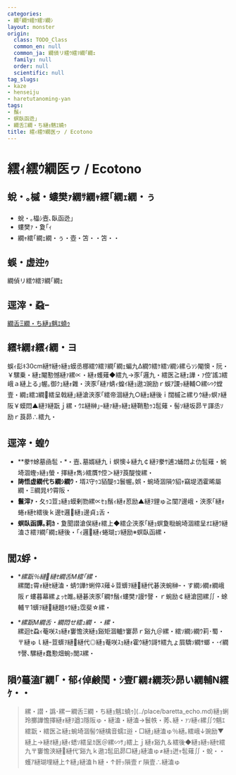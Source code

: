 ```yaml
---
categories:
- 繝｢繝ｳ繧ｹ繧ｿ繝ｼ
layout: monster
origin:
  class: TODO_Class
  common_en: null
  common_ja: 繝偵リ繧ｳ繧ｦ繝｢繝ｪ
  family: null
  order: null
  scientific: null
tag_slugs:
- kaze
- henseiju
- haretutanoming-yan
tags:
- 鬚ｨ
- 螟臥函迯｣
- 繝舌Ξ繝・ち縺ｮ魑ｴ蟯ｩ
title: 繧ｨ繧ｳ繝医ヮ / Ecotono
---
```


# 繧ｨ繧ｳ繝医ヮ / Ecotono

## 蛻・｡槭・螻樊ｧ繝ｻ繝ｬ繧｢繝ｪ繝・ぅ
- 蛻・｡橸ｼ壼､臥函迯｣
- 螻樊ｧ・夐｢ｨ
- 繝ｬ繧｢繝ｪ繝・ぅ・壺・笘・・笘・・

## 蜈・虚迚ｩ
繝偵リ繧ｳ繧ｦ繝｢繝ｪ

## 逕滓・蝨ｰ
[繝舌Ξ繝・ち縺ｮ魑ｴ蟯ｩ](../place/baretta_echo.md)

## 繧ｷ繝ｫ繧ｨ繝・ヨ
蜈ｨ髟ｷ30cm縺ｻ縺ｩ縺ｮ蟆丞梛繧ｳ繧ｦ繝｢繝ｪ蝙九Δ繝ｳ繧ｹ繧ｿ繝ｼ縲らｿｼ閹懊・阮・￥騾乗・縺ｪ閹懃憾縺ｧ縲∝・縺ｫ蠖薙◆繧九→豕｢邏九・繧医≧縺ｪ譁・ｧ倥′謠ｺ繧峨ａ縺上る｣幄｡御ｸｭ縺ｫ雜・浹豕｢縺ｧ蜻ｨ蝗ｲ縺ｮ遨ｺ豌励ｒ蜈ｱ謖ｯ縺輔○縲∽ｸ螳壹・繝ｪ繧ｺ繝繧呈戟縺｣縺滄浹豕｢繧帝涸縺九○縺ｪ縺後ｉ闊槭≧縲りｳ縺ｯ螟ｧ縺阪￥蟆悶▲縺ｦ縺翫ｊ縲・ｳｴ縺榊｣ｰ縺ｧ縺ｯ縺ｪ縺鞘懃ｩｺ髢薙・髻ｿ縺坂昴〒諢丞ｿ励ｒ莨昴∴繧九・

## 逕滓・蝗ｳ
- **豢ｻ蜍墓凾髢・*・壼､墓婿縺九ｉ螟懊↓縺九￠縺ｦ豢ｻ逋ｺ蛹悶よ仂髢薙・蜿埼涸蟶ｯ縺ｮ螢・擇縺ｫ雋ｼ繧贋ｻ倥＞縺ｦ莨醍悛縲・
- **陦悟虚繝代ち繝ｼ繝ｳ**・壻ｽ守ｩｺ貊醍ｩｺ鬟幄｡娯・蜿埼涸隕ｳ貂ｬ竊堤洒霍晞屬繝・Ξ繝晁ｷｳ霄阪・
- **鬟滓ｧ**・夂ｩｺ荳ｭ縺ｮ蟆剰勠縲∝ｾｮ鬚ｨ縺ｫ荵励▲縺ｦ貍ゅ≧闃ｱ邊峨・浹豕｢縺ｫ蜷ｫ縺ｾ繧後ｋ邊ｾ邏縺ｮ邊貞ｭ舌・
- **螟臥函譚｡莉ｶ**・夐聞譛滄俣縺ｫ繧上◆繧企浹豕｢縺ｮ螟夐㍾蜿埼涸繧呈ｵｴ縺ｳ縺溘さ繧ｦ繝｢繝ｪ縺後・｢ｨ邏縺ｨ蜷瑚ｪｿ縺励※螟臥函縲・

## 閭ｽ蜉・
- **縲翫％縺縺ｾ繝舌Μ繧｢縲・*  
縲閾ｪ霄ｫ縺ｾ縺溘・蜻ｳ譁ｹ蜊倅ｽ薙↓荳蠎ｦ縺縺代碁浹蜿榊ｰ・す繝ｼ繝ｫ繝峨阪ｒ螻暮幕縲ょｯｾ雎｡縺碁浹豕｢繝ｻ鬚ｨ螻樊ｧ謾ｻ謦・ｒ蜿励￠縺滄圀縲∬・蜍輔〒1蠎ｦ縺縺題ｷｳ縺ｭ霑斐☆縲・

- **縲翫Μ繝舌・繝悶せ繧ｭ繝・・縲・*  
縲迴ｾ蝨ｨ菴咲ｽｮ縺ｫ窶憺浹縺ｮ谿矩涸轤ｹ窶昴ｒ谿九＠縲・繧ｿ繝ｼ繝ｳ莉･蜀・〒縺ゅｌ縺ｰ荳蠎ｦ縺縺代◎縺ｮ菴咲ｽｮ縺ｫ霍ｳ縺ｳ謌ｻ繧九ょ屓驕ｿ繝ｻ螂・･ｲ繝ｻ謦､騾縺ｫ蠢懃畑蜿ｯ閭ｽ縲・

## 隕ｳ蟇溘Γ繝｢・郁ｨ倬鹸閠・ｼ壹Γ繝ｫ繝茨ｼ昴い繝輔Ν繧ｹ・・
> 縲・譛・譌･縲ー繝舌Ξ繝・ち縺ｮ魑ｴ蟯ｩ](../place/baretta_echo.md)縺ｮ蜊玲擲譁憺擇縺ｫ縺ｦ遒ｺ隱阪ゅ・縺溘・縺溘→鬟帙・莠､縺・ｧｿ縺ｨ縲∬ｳ魑ｴ繧翫・繧医≧縺ｪ蜿埼涸髻ｳ縺檎音蠕ｴ逧・□縺｣縺溘ゅ％縺｡繧峨↓豌励▼縺上→縺ｵ縺｣縺ｨ蟋ｿ繧呈ｶ医＠縲∽ｻ｣繧上ｊ縺ｫ谿九＆繧後◆縺ｮ縺ｯ縺ｾ繧九〒窶憺浹縺縺代′谿九ｋ遨ｺ髢凪昴□縺｣縺溘ゅ≠縺ｮ迸ｬ髢薙∬・蛻・・蠖ｱ縺瑚埋縺上↑縺｣縺溘ｈ縺・↑骭ｯ隕壹ｒ隕壹∴縺溘ゅ